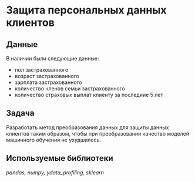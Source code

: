 # Защита персональных данных клиентов


## Данные

В наличии были следующие данные:

- пол застрахованного
- возраст застрахованного
- зарплата застрахованного
- количество членов семьи застрахованного
- количество страховых выплат клиенту за последние 5 лет

## Задача

Разработать метод преобразования данных для защиты данных клиентов таким образом, чтобы при преобразовании качество моделей машинного обучения не ухудшилось. 

## Используемые библиотеки
*pandas, numpy, ydata_profiling, sklearn*

